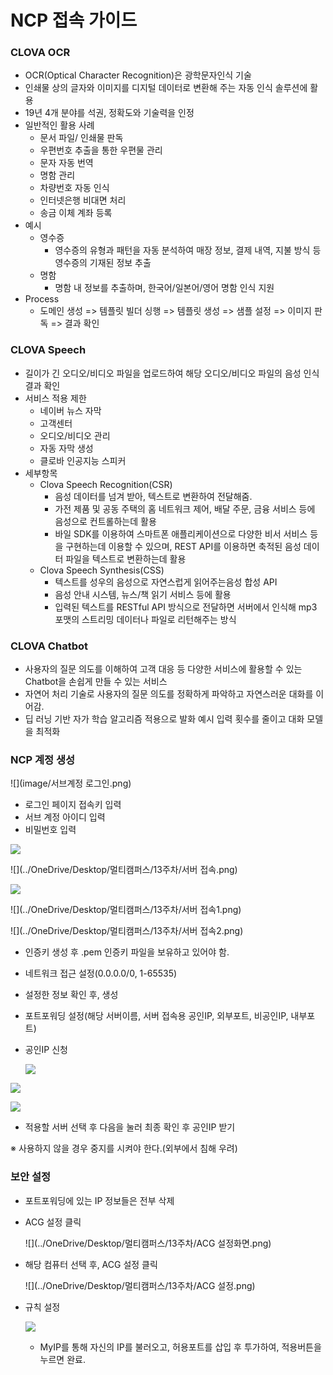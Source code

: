# NCP 접속 가이드



### CLOVA OCR

- OCR(Optical Character Recognition)은 광학문자인식 기술
- 인쇄물 상의 글자와 이미지를 디지털 데이터로 변환해 주는 자동 인식 솔루션에 활용
- 19년 4개 분야를 석권, 정확도와 기술력을 인정
- 일반적인 활용 사례
  - 문서 파일/ 인쇄물 판독
  - 우편번호 추출을 통한 우편물 관리
  - 문자 자동 번역
  - 명함 관리
  - 차량번호 자동 인식
  - 인터넷은행 비대면 처리
  - 송금 이체 계좌 등록
- 예시
  - 영수증
    - 영수증의 유형과 패턴을 자동 분석하여 매장 정보, 결제 내역, 지불 방식 등 영수증의 기재된 정보 추출
  - 명함
    - 명함 내 정보를 추출하며, 한국어/일본어/영어 명함 인식 지원
- Process
  - 도메인 생성 => 템플릿 빌더 싱행 => 템플릿 생성 => 샘플 설정 => 이미지 판독 => 결과 확인



### CLOVA Speech

- 길이가 긴 오디오/비디오 파일을 업로드하여 해당 오디오/비디오 파일의 음성 인식 결과 확인
- 서비스 적용 제한
  - 네이버 뉴스 자막
  - 고객센터
  - 오디오/비디오 관리
  - 자동 자막 생성
  - 클로바 인공지능 스피커
- 세부항목
  - Clova Speech Recognition(CSR)
    - 음성 데이터를 넘겨 받아, 텍스트로 변환하여 전달해줌.
    - 가전 제품 및 공동 주택의 홈 네트워크 제어, 배달 주문, 금융 서비스 등에 음성으로 컨트롤하는데 활용
    - 바일 SDK를 이용하여 스마트폰 애플리케이션으로 다양한 비서 서비스 등을 구현하는데 이용할 수 있으며, REST API를 이용하면 축적된 음성 데이터 파일을 텍스트로 변환하는데 활용
  - Clova Speech Synthesis(CSS)
    - 텍스트를 성우의 음성으로 자연스럽게 읽어주는음성 합성 API
    - 음성 안내 시스템, 뉴스/책 읽기 서비스 등에 활용
    - 입력된 텍스트를 RESTful API 방식으로 전달하면 서버에서 인식해 mp3 포맷의 스트리밍 데이터나 파일로 리턴해주는 방식



### CLOVA Chatbot

- 사용자의 질문 의도를 이해하여 고객 대응 등 다양한 서비스에 활용할 수 있는 Chatbot을 손쉽게 만들 수 있는 서비스
- 자연어 처리 기술로 사용자의 질문 의도를 정확하게 파악하고 자연스러운 대화를 이어감.
- 딥 러닝 기반 자가 학습 알고리즘 적용으로 발화 예시 입력 횟수를 줄이고 대화 모델을 최적화



### NCP 계정 생성

![](image/서브계정 로그인.png)

- 로그인 페이지 접속키 입력
- 서브 계정 아이디 입력
- 비밀번호 입력

![](../OneDrive/Desktop/멀티캠퍼스/13주차/콘솔.png)

![](../OneDrive/Desktop/멀티캠퍼스/13주차/서버 접속.png)



![](../OneDrive/Desktop/멀티캠퍼스/13주차/서버생성.png)





![](../OneDrive/Desktop/멀티캠퍼스/13주차/서버 접속1.png)



![](../OneDrive/Desktop/멀티캠퍼스/13주차/서버 접속2.png)



- 인증키 생성 후 .pem 인증키 파일을 보유하고 있어야 함.
- 네트워크 접근 설정(0.0.0.0/0, 1-65535)
- 설정한 정보 확인 후, 생성

- 포트포워딩 설정(해당 서버이름, 서버 접속용 공인IP, 외부포트, 비공인IP, 내부포트)

- 공인IP 신청

  ![](../OneDrive/Desktop/멀티캠퍼스/13주차/공인IP.png)



![](../OneDrive/Desktop/멀티캠퍼스/13주차/공인IP2.png)



![](../OneDrive/Desktop/멀티캠퍼스/13주차/공인IP3.png)

- 적용할 서버 선택 후 다음을 눌러 최종 확인 후 공인IP 받기



※ 사용하지 않을 경우 중지를 시켜야 한다.(외부에서 침해 우려)



### 보안 설정

- 포트포워딩에 있는 IP 정보들은 전부 삭제

- ACG 설정 클릭

  ![](../OneDrive/Desktop/멀티캠퍼스/13주차/ACG 설정화면.png)



- 해당 컴퓨터 선택 후, ACG 설정 클릭

  ![](../OneDrive/Desktop/멀티캠퍼스/13주차/ACG 설정.png)

- 규칙 설정

  ![](../OneDrive/Desktop/멀티캠퍼스/13주차/rbclrtjfwjd.png)

  - MyIP를 통해 자신의 IP를 불러오고, 허용포트를 삽입 후 투가하여, 적용버튼을 누르면 완료.
